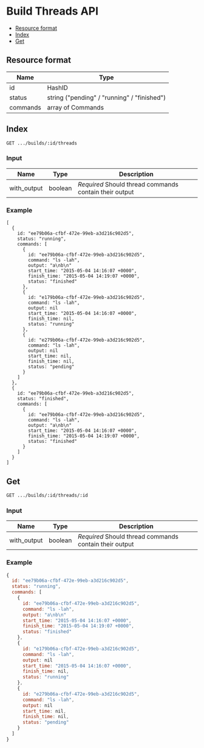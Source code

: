 # Build Threads API

- [Resource format](#resource-format)
- [Index](#index)
- [Get](#get)

## Resource format

Name      | Type                                        
----------|---------------------------------------------
id        | HashID
status    | string ("pending" / "running" / "finished") 
commands  | array of Commands

## Index

```
GET .../builds/:id/threads
```

### Input

Name          | Type         | Description
------------- | -------------|-------------------------------------------------------
with_output   | boolean      | _Required_ Should thread commands contain their output

### Example

```
[
  {
    id: "ee79b06a-cfbf-472e-99eb-a3d216c902d5",
    status: "running",
    commands: [ 
      {
        id: "ee79b06a-cfbf-472e-99eb-a3d216c902d5",
        command: "ls -lah",
        output: "a\nb\n"
        start_time: "2015-05-04 14:16:07 +0000",
        finish_time: "2015-05-04 14:19:07 +0000",
        status: "finished"
      },
      {
        id: "e179b06a-cfbf-472e-99eb-a3d216c902d5",
        command: "ls -lah",
        output: nil
        start_time: "2015-05-04 14:16:07 +0000",
        finish_time: nil,
        status: "running"
      },
      {
        id: "e279b06a-cfbf-472e-99eb-a3d216c902d5",
        command: "ls -lah",
        output: nil
        start_time: nil,
        finish_time: nil,
        status: "pending"
      }
    ]
  },
  {
    id: "ee79b06a-cfbf-472e-99eb-a3d216c902d5",
    status: "finished",
    commands: [ 
      {
        id: "ee79b06a-cfbf-472e-99eb-a3d216c902d5",
        command: "ls -lah",
        output: "a\nb\n"
        start_time: "2015-05-04 14:16:07 +0000",
        finish_time: "2015-05-04 14:19:07 +0000",
        status: "finished"
      }
    ]
  }
]
```

## Get

```
GET .../builds/:id/threads/:id
```

### Input

Name          | Type         | Description
------------- | -------------|-------------------------------------------------------
with_output   | boolean      | _Required_ Should thread commands contain their output

### Example

``` js
{
  id: "ee79b06a-cfbf-472e-99eb-a3d216c902d5",
  status: "running",
  commands: [ 
    {
      id: "ee79b06a-cfbf-472e-99eb-a3d216c902d5",
      command: "ls -lah",
      output: "a\nb\n"
      start_time: "2015-05-04 14:16:07 +0000",
      finish_time: "2015-05-04 14:19:07 +0000",
      status: "finished"
    },
    {
      id: "e179b06a-cfbf-472e-99eb-a3d216c902d5",
      command: "ls -lah",
      output: nil
      start_time: "2015-05-04 14:16:07 +0000",
      finish_time: nil,
      status: "running"
    },
    {
      id: "e279b06a-cfbf-472e-99eb-a3d216c902d5",
      command: "ls -lah",
      output: nil
      start_time: nil,
      finish_time: nil,
      status: "pending"
    }
  ]
}
```
